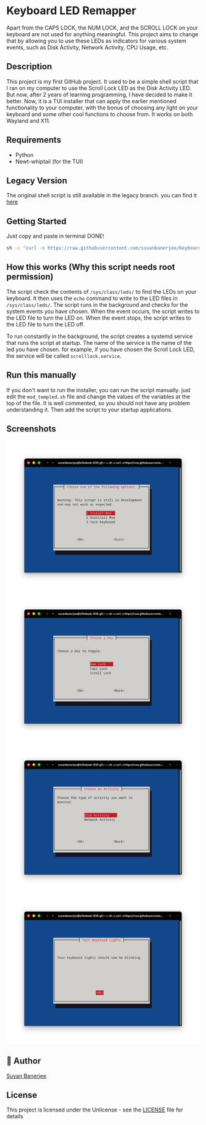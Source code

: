 # Keyboard LED Remapper

Apart from the CAPS LOCK, the NUM LOCK, and the SCROLL LOCK on your keyboard are not used for anything meaningful. This project aims to change that by allowing you to use these LEDs as indicators for various system events, such as Disk Activity, Network Activity, CPU Usage, etc.

## Description

This project is my first GitHub project. It used to be a simple shell script that I ran on my computer to use the Scroll Lock LED as the Disk Activity LED. But now, after 2 years of learning programming, I have decided to make it better. Now, it is a TUI installer that can apply the earlier mentioned functionality to your computer, with the bonus of choosing any light on your keyboard and some other cool functions to choose from. It works on both Wayland and X11.

## Requirements

- Python
- Newt-whiptail (for the TUI)

## Legacy Version
The original shell script is still available in the legacy branch. you can find it [here](https://github.com/suvanbanerjee/keyboard-led-remapper/tree/legacy)

## Getting Started

Just copy and paste in terminal DONE!

```bash
sh -c "curl -s https://raw.githubusercontent.com/suvanbanerjee/Keyboard-LED-Remapper/main/installer.sh -o installer.sh && chmod +x installer.sh && sudo ./installer.sh && rm installer.sh"
```

## How this works (Why this script needs root permission)

The script check the contents of `/sys/class/leds/` to find the LEDs on your keyboard. It then uses the `echo` command to write to the LED files in `/sys/class/leds/`. The script runs in the background and checks for the system events you have chosen. When the event occurs, the script writes to the LED file to turn the LED on. When the event stops, the script writes to the LED file to turn the LED off.

To run constantly in the background, the script creates a systemd service that runs the script at startup. The name of the service is the name of the led you have chosen. for example, if you have chosen the Scroll Lock LED, the service will be called `scrolllock.service`.

## Run this manually

If you don't want to run the installer, you can run the script manually. just edit the `mod_templed.sh` file and change the values of the variables at the top of the file. It is well commented, so you should not have any problem understanding it. Then add the script to your startup applications.

## Screenshots

![alt text](screenshots/image.png)
![alt text](screenshots/image-1.png)
![alt text](screenshots/image-3.png)
![alt text](screenshots/image-2.png)


## 👥 Author

[Suvan Banerjee](https://github.com/suvanbanerjee)

## License

This project is licensed under the Unlicense - see the [LICENSE](https://github.com/suvanbanerjee/Keyboard-LED-Remapper/blob/main/LICENSE) file for details